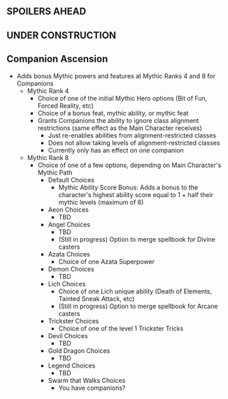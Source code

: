 ﻿## SPOILERS AHEAD


## UNDER CONSTRUCTION

## Companion Ascension
* Adds bonus Mythic powers and features at Mythic Ranks 4 and 8 for Companions
	* Mythic Rank 4
		* Choice of one of the initial Mythic Hero options (Bit of Fun, Forced Reality, etc)
		* Choice of a bonus feat, mythic ability, or mythic feat
		* Grants Companions the ability to ignore class alignment restrictions (same effect as the Main Character receives)
			* Just re-enables abilities from alignment-restricted classes
			* Does not allow taking levels of alignment-restricted classes
			* Currently only has an effect on one companion
	* Mythic Rank 8
		* Choice of one of a few options, depending on Main Character's Mythic Path
			* Default Choices
				* Mythic Ability Score Bonus: Adds a bonus to the character's highest ability score equal to 1 + half their mythic levels (maximum of 6)
			* Aeon Choices
				* TBD
			* Angel Choices
				* TBD
				* (Still in progress) Option to merge spellbook for Divine casters
			* Azata Choices
				* Choice of one Azata Superpower
			* Demon Choices
				* TBD
			* Lich Choices
				* Choice of one Lich unique ability (Death of Elements, Tainted Sneak Attack, etc)
				* (Still in progress) Option to merge spellbook for Arcane casters
			* Trickster Choices
				* Choice of one of the level 1 Trickster Tricks
			* Devil Choices
				* TBD
			* Gold Dragon Choices
				* TBD
			* Legend Choices
				* TBD
			* Swarm that Walks Choices
				* You have companions?